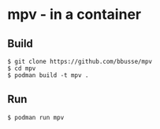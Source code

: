 # mpv - in a container
## Build
```
$ git clone https://github.com/bbusse/mpv
$ cd mpv
$ podman build -t mpv .
```
## Run
```
$ podman run mpv
```
